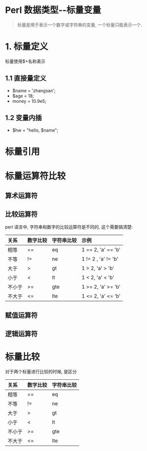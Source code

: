 # Perl 数据类型--标量变量

> 标量是用于表示一个数字或字符串的变量, 一个标量只能表示一个.

# 1. 标量定义

标量使用$+名称表示

## 1.1 直接量定义

* $name = 'zhangsan';
* $age = 18;
* money = 10.9e5;

## 1.2 变量内插

* $hw = "hello, $name";

# 标量引用

# 标量运算符比较

## 算术运算符

## 比较运算符
perl 语言中, 字符串和数字的比较运算符是不同的, 这个需要搞清楚:

| 关系 | 数字比较 | 字符串比较 | 示例 |
| :--- |:--- |:--- | :--- |
| 相等 | == | eq | 1 == 2, 'a' == 'b' |
| 不等 | != | ne | 1 != 2 , 'a' != 'b' | 
| 大于 | > | gt | 1 > 2, 'a' > 'b' |
| 小于 | < | lt | 1 < 2, 'a' < 'b' |
| 不小于 | >= | gte | 1 >= 2, 'a' >= 'b' |
| 不大于 | <= | lte | 1 <= 2, 'a' <= 'b' |

## 赋值运算符

## 逻辑运算符



# 标量比较
对于两个标量进行比较的时候, 是区分

| 关系 | 数字比较 | 字符串比较 |
| :--- |:--- |:--- |
| 相等 | == | eq |
| 不等 | != | ne |
| 大于 | > | gt |
| 小于 | < | lt |
| 不小于 | >= | gte |
| 不大于 | <= | lte |
























